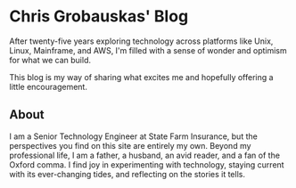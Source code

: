 #  Chris Grobauskas' Blog 
After twenty-five years exploring technology across platforms like Unix, Linux, Mainframe, and AWS, I'm filled with a sense of wonder and optimism for what we can build.

This blog is my way of sharing what excites me and hopefully offering a little encouragement.

## About
I am a Senior Technology Engineer at State Farm Insurance, but the perspectives you find on this site are entirely my own. Beyond my professional life, I am a father, a husband, an avid reader, and a fan of the Oxford comma. I find joy in experimenting with technology, staying current with its ever-changing tides, and reflecting on the stories it tells.